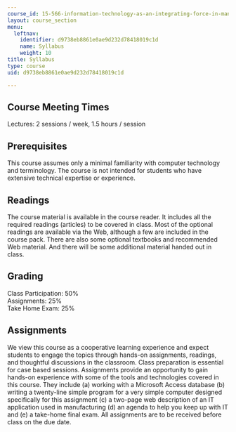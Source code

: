 ```yaml
---
course_id: 15-566-information-technology-as-an-integrating-force-in-manufacturing-spring-2003
layout: course_section
menu:
  leftnav:
    identifier: d9738eb8861e0ae9d232d78418019c1d
    name: Syllabus
    weight: 10
title: Syllabus
type: course
uid: d9738eb8861e0ae9d232d78418019c1d

---
```


Course Meeting Times
--------------------

Lectures: 2 sessions / week, 1.5 hours / session

Prerequisites
-------------

This course assumes only a minimal familiarity with computer technology and terminology. The course is not intended for students who have extensive technical expertise or experience.

Readings
--------

The course material is available in the course reader. It includes all the required readings (articles) to be covered in class. Most of the optional readings are available via the Web, although a few are included in the course pack. There are also some optional textbooks and recommended Web material. And there will be some additional material handed out in class.

Grading
-------

Class Participation: 50%  
Assignments: 25%  
Take Home Exam: 25%

Assignments
-----------

We view this course as a cooperative learning experience and expect students to engage the topics through hands-on assignments, readings, and thoughtful discussions in the classroom. Class preparation is essential for case based sessions. Assignments provide an opportunity to gain hands-on experience with some of the tools and technologies covered in this course. They include (a) working with a Microsoft Access database (b) writing a twenty-line simple program for a very simple computer designed specifically for this assignment (c) a two-page web description of an IT application used in manufacturing (d) an agenda to help you keep up with IT and (e) a take-home final exam. All assignments are to be received before class on the due date.